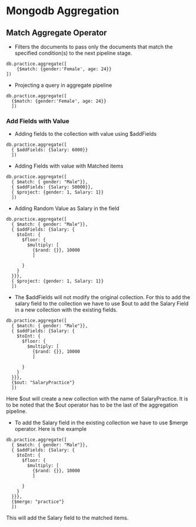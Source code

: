 # Mongodb Aggregation

## Match Aggregate Operator
- Filters the documents to pass only the documents that match the specified condition(s) to the next pipeline stage.
```
db.practice.aggregate([
    {$match: {gender:'Female', age: 24}}
])

```

- Projecting a query in aggregate pipeline
```
db.practice.aggregate([
  {$match: {gender:'Female', age: 24}}
  ])
```
### Add Fields with Value
- Adding fields to the collection with value using $addFields
```
db.practice.aggregate([
  { $addFields: {Salary: 6000}}
  ])
```
- Adding Fields with value with Matched items
```
db.practice.aggregate([
  { $match: { gender: "Male"}},
  { $addFields: {Salary: 50000}},
  { $project: {gender: 1, Salary: 1}}
  ])
```

- Adding Random Value as Salary in the field
```
db.practice.aggregate([
  { $match: { gender: "Male"}},
  { $addFields: {Salary: {
    $toInt: {
      $floor: {
        $multiply: [
          {$rand: {}}, 10000
          ]
        
      }
    }
  }}},
  { $project: {gender: 1, Salary: 1}}
  ])

```
- The $addFields will not modify the original collection. For this to add the salary field to the collection we have to use $out to add the Salary Field in a new collection with the existing fields.
```
db.practice.aggregate([
  { $match: { gender: "Male"}},
  { $addFields: {Salary: {
    $toInt: {
      $floor: {
        $multiply: [
          {$rand: {}}, 10000
          ]
        
      }
    }
  }}},
  {$out: "SalaryPractice"}
  ])

```

Here $out will create a new collection with the name of SalaryPractice. It is to be noted that the $out operator has to be the last of the aggregation pipeline. 

- To add the Salary field in the existing collection we have to use $merge operator. Here is the example
```
db.practice.aggregate([
  { $match: { gender: "Male"}},
  { $addFields: {Salary: {
    $toInt: {
      $floor: {
        $multiply: [
          {$rand: {}}, 10000
          ]
        
      }
    }
  }}},
  {$merge: "practice"}
  ])

```
This will add the Salary field to the matched items.

